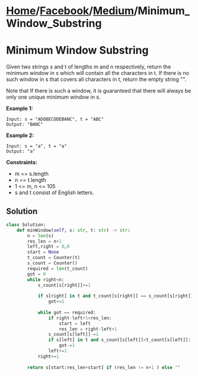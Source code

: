 # [Home](./../..)/[Facebook](./..)/[Medium](./)/Minimum_Window_Substring
<h1>Minimum Window Substring</h1>

<p>
Given two strings s and t of lengths m and n respectively, return the minimum window in s which will contain all the characters in t. If there is no such window in s that covers all characters in t, return the empty string "".
</p>
<p>
Note that If there is such a window, it is guaranteed that there will always be only one unique minimum window in s.
</p>

<b>Example 1:</b>

    Input: s = "ADOBECODEBANC", t = "ABC"
    Output: "BANC"

<b>Example 2:</b>

    Input: s = "a", t = "a"
    Output: "a"

<b>Constraints:</b>

- m == s.length
- n == t.length
- 1 <= m, n <= 105
- s and t consist of English letters.

<h2>Solution</h2>

```python
class Solution:
    def minWindow(self, s: str, t: str) -> str:
        n = len(s)
        res_len = n+1
        left,right = 0,0
        start = None
        t_count = Counter(t)
        s_count = Counter()
        required = len(t_count)
        got = 0
        while right<n:
            s_count[s[right]]+=1
            
            if s[right] in t and t_count[s[right]] == s_count[s[right]]:
                got+=1
            
            while got == required:
                if right-left+1<res_len:
                    start = left
                    res_len = right-left+1
                s_count[s[left]]-=1
                if s[left] in t and s_count[s[left]]<t_count[s[left]]:
                    got-=1
                left+=1
            right+=1
            
        return s[start:res_len+start] if (res_len != n+1 ) else ""
```
